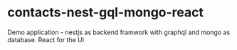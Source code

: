 # contacts-nest-gql-mongo-react
Demo application - nestjs as backend framwork with graphql and mongo as database. React for the UI
